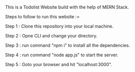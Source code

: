 This is a Todolist Website build with the help of MERN Stack.

Steps to follow to run this website :=

Step 1 : Clone this repository into your local machine.

Step 2 : Opne CLI and change your directory.

Step 3 : run command "npm i" to install all the dependencies.

Step 4 : run command "node app.js" to start the server.

Step 5 : Goto your browser and hit "localhost:3000".
